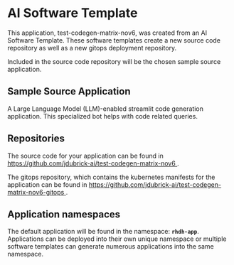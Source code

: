 # AI Software Template

This application, test-codegen-matrix-nov6, was created from an AI Software Template. These software templates create a new source code repository as well as a new gitops deployment repository.

Included in the source code repository will be the chosen sample source application.

## Sample Source Application

A Large Language Model (LLM)-enabled streamlit code generation application. This specialized bot helps with code related queries.

## Repositories

The source code for your application can be found in [https://github.com/jdubrick-ai/test-codegen-matrix-nov6 ](https://github.com/jdubrick-ai/test-codegen-matrix-nov6 ).
 
The gitops repository, which contains the kubernetes manifests for the application can be found in 
[https://github.com/jdubrick-ai/test-codegen-matrix-nov6-gitops ](https://github.com/jdubrick-ai/test-codegen-matrix-nov6-gitops ). 

## Application namespaces 

The default application will be found in the namespace: **`rhdh-app`**. Applications can be deployed into their own unique namespace or multiple software templates can generate numerous applications into the same namespace.
